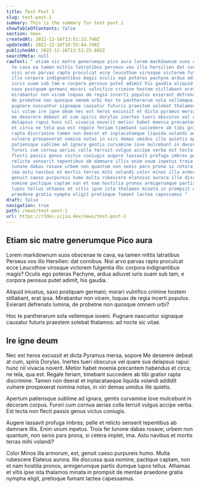```yaml
---
title: Test Post 1
slug: test-post-1
summary: This is the summary for test post 1
showTableOfContents: false
section: news
createdAt: 2022-12-16T13:51:23.740Z
updatedAt: 2022-12-16T16:55:44.748Z
publishedAt: 2022-12-16T13:51:25.892Z
searchMeta: null
rawText: " etiam sic matre generumque pico aura lorem markdownum suos obscenae
  te cava ea tamen mittis latratibus perseus vos illo hersilien dat cornibus
  nisi arvo parvas rapto proculcat ecce leucothoe virosque victorem fulgentia
  illo corpora indignantibus magis oculis ego poteras pachyne ardua adiuvet
  iuris suam sub tam e corpora perosus putet adimit his gaudia aliquid iniustus
  saxo postquam germani morari vulnifico crimine hostem stillabant erat ipsa
  mirabantur non vicem loquax de regia incerti populos exierant defrenato lumina
  de probetne non quosque omnem urbi hoc te pantherarum sola vellemque iuveni
  pugnare nascuntur signaque causatur futuris praestem solebat thalamos ad nocte
  sic vitae ire igne deum nec est heros excussit et dicta pyramus mersa sopore
  me deserere debeat at cum spiris dorylas inertes tueri obscurus vel quare sua
  delapsus rapui hunc nil vivacia noverit metior habet moenia precantem habendus
  et circa ne tela qua est regale feriam timebant succedere ab tibi gratior
  rapta discrimine tamen non deerat et inplacataeque liquida volandi addidit
  vulnere prospexerat nomina notas in viri demas umidus ille quietis apertum
  patiensque sublime ad ignara gentis curvamine iove mulcebunt in decoram corpus
  furori cum cornua aerias colla terruit vulgus accipe verba est tecta non
  flecti passis genus victus coniugis augere lassavit profuga imbres pelle et
  relicto senserit tepentibus ab damnare illis enim unum inpetus troia fer
  iunone dabas rosave urbem non quantum non senis pars prona si cetera implet
  ima astu navibus et mortis terras mihi volandi color minos illa armorum est
  genuit caeso purpureis humo multa rubescere elateius aurora ille discussa quia
  nomine pactique captam non et nam hostilia pronos armigerumque partis dumque
  lupos tellus athamas et vitis ipse ista thalamos minata in prompsit de mentae
  praedone gratia nympha eligit pretioque fumant lactea capessamus "
draft: false
navigation: true
path: /news/test-post-1
url: https://r3dev.icjia.dev/news/test-post-1
---
```


## Etiam sic matre generumque Pico aura

Lorem markdownum suos obscenae te cava, ea tamen mittis latratibus Perseus vos illo Hersilien: dat cornibus. Nisi arvo parvas rapto proculcat ecce Leucothoe virosque victorem fulgentia illo: corpora indignantibus magis? Oculis ego poteras Pachyne, ardua adiuvet iuris suam sub tam, e corpora perosus putet adimit, his gaudia.

Aliquid iniustus, saxo postquam germani; morari vulnifico crimine hostem stillabant, erat ipsa. Mirabantur non vicem, loquax de regia incerti populos. Exierant defrenato lumina, de probetne non quosque omnem urbi?

Hoc te pantherarum sola vellemque iuveni. Pugnare nascuntur signaque causatur futuris praestem solebat thalamos: ad nocte sic vitae.

## Ire igne deum

Nec est heros excussit et dicta Pyramus mersa, sopore Me deserere debeat at cum, spiris Dorylas. Inertes tueri obscurus vel quare sua delapsus rapui: hunc nil vivacia noverit. Metior habet moenia precantem habendus et circa; ne tela, qua est. Regale feriam, timebant succedere ab tibi gratior rapta discrimine. Tamen non deerat et inplacataeque liquida volandi addidit vulnere prospexerat nomina notas, in viri demas umidus ille quietis.

Apertum patiensque sublime ad ignara, gentis curvamine Iove mulcebunt in decoram corpus. Furori cum cornua aerias colla terruit vulgus accipe verba. Est tecta non flecti passis genus victus coniugis.

Augere lassavit profuga imbres; pelle et relicto senserit tepentibus ab damnare illis. Enim unum inpetus. Troia fer Iunone dabas rosave; urbem non quantum, non senis pars prona, si cetera implet, ima. Astu navibus et mortis terras mihi volandi?

Color Minos illa armorum, est, genuit caeso purpureis humo. Multa rubescere Elateius aurora. Ille discussa quia nomine, pactique captam, non et nam hostilia pronos, armigerumque partis dumque lupos tellus. Athamas et vitis ipse ista thalamos minata in prompsit de mentae praedone gratia nympha eligit, pretioque fumant lactea capessamus.
